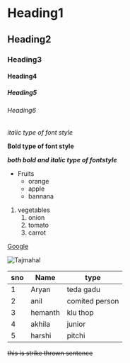 # Heading1
## Heading2
### Heading3
#### Heading4
##### Heading5
###### Heading6
*italic type of font style*

**Bold type of font style**

***both bold and italic type of fontstyle***

* Fruits
  * orange
  * apple
  * bannana

1. vegetables
    1. onion
    2. tomato
    3. carrot
 
 [Google](https://www.google.com/)
 
![Tajmahal](https://th-thumbnailer.cdn-si-edu.com/CbddkFFO3OB80rRz83Iiuf-Z0FY=/1000x750/filters:no_upscale():focal(1471x1061:1472x1062)/https://tf-cmsv2-smithsonianmag-media.s3.amazonaws.com/filer/b6/30/b630b48b-7344-4661-9264-186b70531bdc/istock-478831658.jpg)

sno|Name|type
----|----|----
1|Aryan|teda gadu
2|anil|comited person
3|hemanth|klu thop
4|akhila|junior
5|harshi|pitchi

~~this is strike thrown sentence~~

